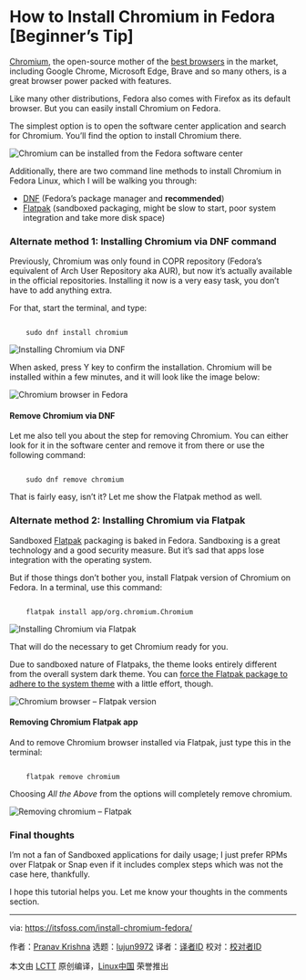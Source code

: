 [#]: subject: "How to Install Chromium in Fedora [Beginner’s Tip]"
[#]: via: "https://itsfoss.com/install-chromium-fedora/"
[#]: author: "Pranav Krishna https://itsfoss.com/author/pranav/"
[#]: collector: "lujun9972"
[#]: translator: " "
[#]: reviewer: " "
[#]: publisher: " "
[#]: url: " "

How to Install Chromium in Fedora [Beginner’s Tip]
======

[Chromium][1], the open-source mother of the [best browsers][2] in the market, including Google Chrome, Microsoft Edge, Brave and so many others, is a great browser power packed with features.

Like many other distributions, Fedora also comes with Firefox as its default browser. But you can easily install Chromium on Fedora.

The simplest option is to open the software center application and search for Chromium. You’ll find the option to install Chromium there.

![Chromium can be installed from the Fedora software center][3]

Additionally, there are two command line methods to install Chromium in Fedora Linux, which I will be walking you through:

  * [DNF][4] (Fedora’s package manager and **recommended**)
  * [Flatpak][5] (sandboxed packaging, might be slow to start, poor system integration and take more disk space)



### Alternate method 1: Installing Chromium via DNF command

Previously, Chromium was only found in COPR repository (Fedora’s equivalent of Arch User Repository aka AUR), but now it’s actually available in the official repositories. Installing it now is a very easy task, you don’t have to add anything extra.

For that, start the terminal, and type:

```

    sudo dnf install chromium

```

![Installing Chromium via DNF][6]

When asked, press Y key to confirm the installation. Chromium will be installed within a few minutes, and it will look like the image below:

![Chromium browser in Fedora][7]

#### Remove Chromium via DNF

Let me also tell you about the step for removing Chromium. You can either look for it in the software center and remove it from there or use the following command:

```

    sudo dnf remove chromium

```

That is fairly easy, isn’t it? Let me show the Flatpak method as well.

### Alternate method 2: Installing Chromium via Flatpak

Sandboxed [Flatpak][8] packaging is baked in Fedora. Sandboxing is a great technology and a good security measure. But it’s sad that apps lose integration with the operating system.

But if those things don’t bother you, install Flatpak version of Chromium on Fedora. In a terminal, use this command:

```

    flatpak install app/org.chromium.Chromium

```

![Installing Chromium via Flatpak][9]

That will do the necessary to get Chromium ready for you.

Due to sandboxed nature of Flatpaks, the theme looks entirely different from the overall system dark theme. You can [force the Flatpak package to adhere to the system theme][10] with a little effort, though.

![Chromium browser – Flatpak version][11]

#### Removing Chromium Flatpak app

And to remove Chromium browser installed via Flatpak, just type this in the terminal:

```

    flatpak remove chromium

```

Choosing _All the Above_ from the options will completely remove chromium.

![Removing chromium – Flatpak][12]

### Final thoughts

I’m not a fan of Sandboxed applications for daily usage; I just prefer RPMs over Flatpak or Snap even if it includes complex steps which was not the case here, thankfully.

I hope this tutorial helps you. Let me know your thoughts in the comments section.

--------------------------------------------------------------------------------

via: https://itsfoss.com/install-chromium-fedora/

作者：[Pranav Krishna][a]
选题：[lujun9972][b]
译者：[译者ID](https://github.com/译者ID)
校对：[校对者ID](https://github.com/校对者ID)

本文由 [LCTT](https://github.com/LCTT/TranslateProject) 原创编译，[Linux中国](https://linux.cn/) 荣誉推出

[a]: https://itsfoss.com/author/pranav/
[b]: https://github.com/lujun9972
[1]: https://chromium.org/Home
[2]: https://itsfoss.com/best-browsers-ubuntu-linux/
[3]: https://i1.wp.com/itsfoss.com/wp-content/uploads/2021/12/chromium-in-fedora-software-center.png?resize=800%2C344&ssl=1
[4]: tmp.LkoNS5yzRn#dnf
[5]: tmp.LkoNS5yzRn#flatpak
[6]: https://i1.wp.com/itsfoss.com/wp-content/uploads/2021/12/Screenshot-from-2021-12-23-17-49-14.png?resize=800%2C423&ssl=1
[7]: https://i2.wp.com/itsfoss.com/wp-content/uploads/2021/12/chromium-1.png?resize=800%2C447&ssl=1
[8]: https://itsfoss.com/what-is-flatpak/
[9]: https://i2.wp.com/itsfoss.com/wp-content/uploads/2021/12/Screenshot-from-2021-12-23-17-55-55.png?resize=800%2C423&ssl=1
[10]: https://itsfoss.com/flatpak-app-apply-theme/
[11]: https://i1.wp.com/itsfoss.com/wp-content/uploads/2021/12/chromium-flatpak-1-1.png?resize=800%2C447&ssl=1
[12]: https://i2.wp.com/itsfoss.com/wp-content/uploads/2021/12/flatpak-remove-chromium-1.png?resize=800%2C423&ssl=1
